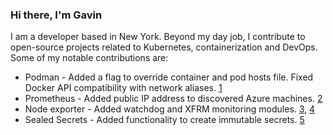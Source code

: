 ### Hi there, I'm Gavin

I am a developer based in New York. Beyond my day job, I contribute to open-source projects related to Kubernetes, containerization and DevOps. Some of my notable contributions are:

* Podman - Added a flag to override container and pod hosts file. Fixed Docker API compatibility with network aliases. [1]
* Prometheus - Added public IP address to discovered Azure machines. [2]
* Node exporter - Added watchdog and XFRM monitoring modules. [3], [4]
* Sealed Secrets - Added functionality to create immutable secrets. [5]

[1]: https://github.com/containers/podman/commits/main/?author=gavinkflam
[2]: https://github.com/prometheus/prometheus/commits/main/?author=gavinkflam
[3]: https://github.com/prometheus/node_exporter/commits/master/?author=gavinkflam
[4]: https://github.com/prometheus/procfs/commits/master/?author=gavinkflam
[5]: https://github.com/bitnami-labs/sealed-secrets/commits/main/?author=gavinkflam
